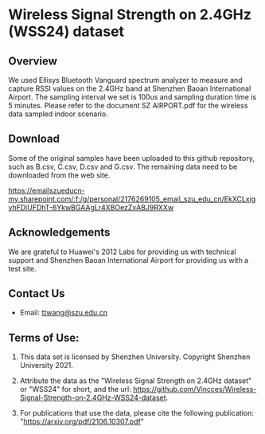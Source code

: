 # Wireless Signal Strength on 2.4GHz (WSS24) dataset


## Overview

We used Ellisys Bluetooth Vanguard spectrum analyzer to measure and capture RSSI values on the 2.4GHz band at Shenzhen Baoan International Airport. The sampling interval we set is 100us and sampling duration time is 5 minutes. Please refer to the document SZ AIRPORT.pdf for the wireless data sampled indoor scenario.

## Download

Some of the original samples have been uploaded to this github repository, such as B.csv, C.csv, D.csv and G.csv. The remaining data need to be downloaded from the web site.

 https://emailszueducn-my.sharepoint.com/:f:/g/personal/2176269105_email_szu_edu_cn/EkXCLxigvhFDiUFDhT-6YkwBGAAgLr4XBOezZxABJ9RXXw


## Acknowledgements
We are grateful to Huawei's 2012 Labs for providing us with technical support and Shenzhen Baoan International Airport for providing us with a test site.


## Contact Us
* Email: ttwang@szu.edu.cn
  
  
## Terms of Use:

1. This data set is licensed by Shenzhen University. Copyright Shenzhen University 2021. 

2. Attribute the data as the "Wireless Signal Strength on 2.4GHz dataset" or "WSS24" for short, and the url: https://github.com/Vincces/Wireless-Signal-Strength-on-2.4GHz-WSS24-dataset.  

3. For publications that use the data, please cite the following publication: "https://arxiv.org/pdf/2106.10307.pdf"
